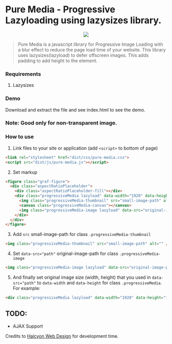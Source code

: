 


# Pure Media - Progressive Lazyloading using lazysizes library.

<p align="center">
  <img src="screenshots/screenshot.jpg" style="max-width:200px;">
</p>

<blockquote>Pure Media is a javascript library for Progressive Image Loading with a blur effect to reduce the page load time of your website. This library uses lazysizes(lazyload) to defer offscreen images. This adds padding to add height to the element.</blockquote>

### Requirements
1. Lazysizes

### Demo

Download and extract the file and see index.html to see the demo.


### Note: Good only for non-transparent image.

### How to use

1. Link files to your site or application (add `<script>` to bottom of page)

  ```html
  <link rel="stylesheet" href="dist/css/pure-media.css">
  <script src="dist/js/pure-media.js"></script>
  ```

2. Set markup 

  ```html
  <figure class="graf-figure">
    <div class="aspectRatioPlaceholder">
      <div class="aspectRatioPlaceholder-fill"></div>
      <div class="progressiveMedia lazyload" data-width="1920" data-height="1080">
        <img class="progressiveMedia-thumbnail" src="small-image-path" alt="" />
        <canvas class="progressiveMedia-canvas"></canvas>
        <img class="progressiveMedia-image lazyload" data-src="original-image-path" alt="" />
      </div>
    </div>
  </figure>
  ```

3. Add `src` small-image-path for class  `.progressiveMedia-thumbnail` 

  ```html
  <img class="progressiveMedia-thumbnail" src="small-image-path" alt="" />
  ```

4. Set `data-src="path"` original-image-path for class `.progressiveMedia-image` 

  ```html
  <img class="progressiveMedia-image lazyload" data-src="original-image-path" alt="" />
  ```

5. And finally set original image size (width, height) that you used in `data-src="path"` to `data-width` and `data-height` for class `.progressiveMedia`. For example:

  ```html
  <div class="progressiveMedia lazyload" data-width="1920" data-height="1080">
  ```


## TODO: 
- AJAX Support

Credits to <a href="https://halcyonwebdesign.com.ph/" target="_blank">Halcyon Web Design</a> for development time.
<br>
